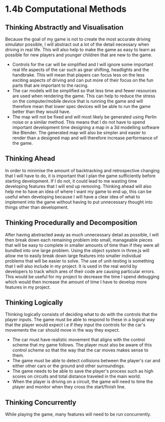 # 1.4b Computational Methods

## Thinking Abstractly and Visualisation

Because the goal of my game is not to create the most accurate driving simulator possible, I will abstract out a lot of the detail necessary when driving in real life. This will also help to make the game as easy to learn as possible for new players and younger children that are new to the game.

* Controls for the car will be simplified and I will ignore some important real life aspects of the car such as gear shifting, headlights and the handbrake. This will mean that players can focus less on the less exciting aspects of driving and can put more of their focus on the fun parts that are important to the racing.
* The car models will be simplified so that less time and fewer resources are used when rendering the game. This can help to reduce the stress on the computer/mobile device that is running the game and will therefore mean that lower spec devices will be able to run the game better than they would have.
* The map will not be fixed and will most likely be generated using Perlin noise or a similar method. This means that I do not have to spend important development time designing a map in a 3d modelling software like Blender. The generated map will also be simpler and easier to render than a designed map and will therefore increase performance of the game.

## Thinking Ahead

In order to minimise the amount of backtracking and retrospective changing that I will have to do, it is important that I plan the game sufficiently before starting development. If I do not, it could lead to me wasting time developing features that I will end up removing. Thinking ahead will also help me to have an idea of where I want my game to end up, this can be useful when developing because I will have a clear idea of what to implement into the game without having to put unnecessary thought into things other than development.

## Thinking Procedurally and Decomposition

After having abstracted away as much unnecessary detail as possible, I will then break down each remaining problem into small, manageable pieces that will be easy to complete in smaller amounts of time than if they were all bundled into one large problem. Using the object system in three.js will allow me to easily break down large features into smaller individual problems that will be easier to solve. The use of unit-testing is something that I will also include in my project. It is used in the real world by developers to track which ares of their code are causing particular errors. This would be useful for my project to decrease the time I spend debugging which would then increase the amount of time I have to develop more features in my project.

## Thinking Logically

Thinking logically consists of deciding what to do with the controls that the player inputs. The game must be able to respond to these in a logical way that the player would expect i.e if they input the controls for the car's movements the car should move in the way they expect.

* The car must have realistic movement that aligns with the control scheme that my game follows. The player must also be aware of this control scheme so that the way that the car moves makes sense to them.
* The game must be able to detect collisions between the player's car and either other cars or the ground and other surroundings.
* The game needs to be able to save the player's process such as high scores on circuits and total distance traveled in the main world.
* When the player is driving on a circuit, the game will need to time the player and monitor when they cross the start/finish line.

## Thinking Concurrently

While playing the game, many features will need to be run concurrently.

